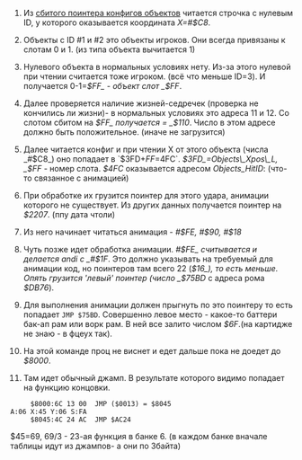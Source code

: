 1) Из [сбитого поинтера конфигов объектов](LevelEnd.md) читается строчка с нулевым ID, у которого оказывается координата _X=#$C8_.

2) Объекты с ID #1 и #2 это объекты игроков. Они всегда привязаны к слотам 0 и 1. (из типа объекта вычитается 1)

3) Нулевого объекта в нормальных условиях нету. Из-за этого нулевой при чтении считается тоже игроком. (всё что меньше ID=3). И получается 0-1=_$FF_ - объект слот _$FF_.

4) Далее проверяется наличие жизней-седречек (проверка не кончились ли жизни)- в нормальных условиях это адреса 11 и 12. Со слотом сбитом на _$FF_ получается = _$110_. Число в этом адресе должно быть положительное. (иначе не загрузится)

5) Далее читается конфиг и при чтении X от этого объекта (числа _#$C8_) оно попадает в `$3FD+$FF=$4FC`. _$3FD_=Objects\_Xpos\_L, _$FF_ - номер слота. _$4FС_ оказывается адресом _Objects\_HitID_: (что-то связанное с анимацией)

6) При обработке их грузится поинтер для этого удара, анимации которого не существует. Из других данных получается поинтер на _$2207_.  (ппу дата чтоли)

7) Из него начинает читаться анимация - _#$FE, #$90, #$18_

8) Чуть позже идет обработка анимации. _#$FE_ считывается и делается andi с _#$1F_. Это должно указывать на требуемый для
анимации код, но поинтеров там всего 22 (_$16_), то есть меньше. Опять грузится 'левый' поинтер (число _$75BD_ с адреса рома _$DB76_).

9) Для выполнения анимации должен прыгнуть по это поинтеру то есть попадает `JMP $75BD`.
Совершенно левое место - какое-то баттери бак-ап рам или ворк рам. В ней все залито числом _$6F_.(на картидже не знаю - в фцеух так).

10) На этой команде проц не виснет и едет дальше пока не доедет до _$8000_.

11) Там идет обычный джамп. В результате которого видимо попадает на функцию концовки.
```
     $8000:6C 13 00  JMP ($0013) = $8045                                            A:06 X:45 Y:06 S:FA 
     $8045:4C 24 AC  JMP $AC24       
```
$45=69, 69/3 - 23-ая функция в банке 6. (в каждом банке вначале таблицы идут из джампов- а они по 3байта)